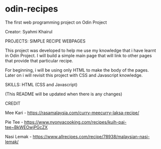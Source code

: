 # odin-recipes
The first web programming project on Odin Project

Creator: Syahmi Khairul

PROJECTS: SIMPLE RECIPE WEBPAGES

This project was developed to help me use my knowledge that i have learnt in Odin Project. I will build a simple main page that will link to other pages that provide that particular recipe.

For beginning, i will be using only HTML to make the body of the pages. Later on i will revisit this project with CSS and Javascript knowledge.

SKILLS: HTML (CSS and Javascript)

(This README will be updated when there is any changes)

CREDIT

Mee Kari - https://rasamalaysia.com/curry-meecurry-laksa-recipe/

Pie Tee - https://www.nyonyacooking.com/recipes/kuih-pai-tee~BkWEOwjPGcZX

Nasi Lemak - https://www.allrecipes.com/recipe/78938/malaysian-nasi-lemak/